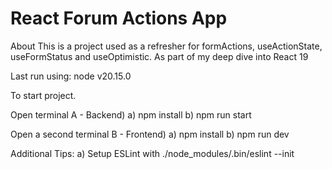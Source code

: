 # React Forum Actions App

About This is a project used as a refresher for formActions, useActionState, useFormStatus and useOptimistic. As part of my deep dive into React 19

Last run using: node v20.15.0

To start project.

Open terminal A - Backend) a) npm install b) npm run start

Open a second terminal B - Frontend) a) npm install b) npm run dev

Additional Tips: a) Setup ESLint with ./node_modules/.bin/eslint --init
